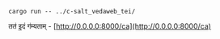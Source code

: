 ```
cargo run -- ../c-salt_vedaweb_tei/
```

तत॑ इ॒दं ग॑म्यताम् -
[http://0.0.0.0:8000/ca](http://0.0.0.0:8000/ca)
